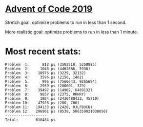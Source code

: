 # [Advent of Code 2019](https://adventofcode.com/2019)

Stretch goal: optimize problems to run in less than 1 second.

More realistic goal: optimize problems to run in less than 1 minute.

# Most recent stats:

```
Problem  1:      812 μs (3502510, 5250885)
Problem  2:     1048 μs (4462686, 5936)
Problem  3:    18976 μs (3229, 32132)
Problem  4:     3596 μs (2150, 1462)
Problem  5:      995 μs (7566643, 9265694)
Problem  6:     2959 μs (200001, 379)
Problem  7:    39497 μs (14902, 6489132)
Problem  8:     9837 μs (2375, RKHRY)
Problem  9:     1804 μs (2436480432, 45710)
Problem 10:    47926 μs (280, 706)
Problem 11:   194133 μs (2428, RJLFBUCU)
Problem 12:   296901 μs (8538, 506359021038056)
-------------------
Total:        618484 μs
```
